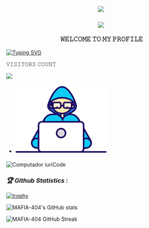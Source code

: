 <p align="center"><img src="https://img.shields.io/badge/MADE%20IN BANGLADESHI-SPAMMAR AND PROGRAMMER-green?colorA=%23ff0000&colorB=%23017e40&style=flat-square">

<h3 align="center">

<img src="https://emoji.discord.st/emojis/768b108d-274f-4f44-a634-8477b16efce7.gif" width="25">

&nbsp; 𝚆𝙴𝙻𝙲𝙾𝙼𝙴 𝚃𝙾 𝙼𝚈 𝙿𝚁𝙾𝙵𝙸𝙻𝙴&nbsp;



</h3>

[![Typing SVG](https://readme-typing-svg.herokuapp.com?font=Neuton&size=25&color=30FF40&background=000000&center=true&vCenter=true&width=360&height=60&lines=Hello+World%2C+I'm+MAFIA-404+Here+🤙;𝙸𝚃'𝚜+𝙽𝙾𝚃+𝙰+𝙹𝚄𝚂𝚃+𝙽𝙰𝙼𝙴+𝙱𝚁𝙾+🥱;𝙸𝚃'𝚜+𝙰+𝙱𝚁𝙰𝙽𝙳+🔥;Respect+MAFIA-404+🥀;Today+I+Will+Tell+You+😇;Please+Follow+My+GitHub+🙏;Thanks+My+All+Friend+🤙+🥰;Love+From+Bangladesh🇧🇩)](https://git.io/typing-svg)

𝚅𝙸𝚂𝙸𝚃𝙾𝚁𝚂 𝙲𝙾𝚄𝙽𝚃

<img src="https://profile-counter.glitch.me/MAFIA-404" />

</p>

- ![Alt text](https://github.com/MRVIVEK-CODER/MRVIVEK-CODER/raw/main/Developer.gif)

<img src="https://i.pinimg.com/originals/77/ca/a3/77caa32884d735d439ade45ba37feaf2.gif" min-width="1500px" max-width="1500px" width="1500px" align="middle" alt="Computador iuriCode">


<h3><b><i>🏆 Github Statistics :</i></b></h3>

<a href="https://github.com/MAFIA-404"><img title="trophy" src="https://github-profile-trophy.vercel.app/?username=RIDOY-404-CYBER&theme=monokai"></a>


![MAFIA-404's GitHub stats](https://github-readme-stats.vercel.app/api?username=MAFIA-404&show_icons=true&theme=chartreuse-dark)  

![MAFIA-404 GitHub Streak](https://github-readme-streak-stats.herokuapp.com/?user=MAFIA-404&theme=radical)

